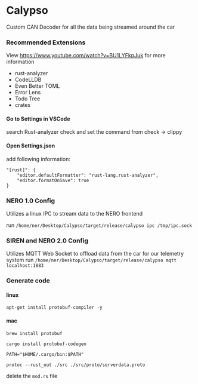 # Calypso
Custom CAN Decoder for all the data being streamed around the car

### Recommended Extensions
View https://www.youtube.com/watch?v=BU1LYFkpJuk for more information

- rust-analyzer
- CodeLLDB
- Even Better TOML
- Error Lens
- Todo Tree
- crates

#### Go to Settings in VSCode
search Rust-analyzer check and set the command from check -> clippy

#### Open Settings.json
add following information:
```
"[rust]": {
    "editor.defaultFormatter": "rust-lang.rust-analyzer",
    "editor.formatOnSave": true
} 
```

### NERO 1.0 Config
Utilizes a linux IPC to stream data to the NERO frontend

run ```/home/ner/Desktop/Calypso/target/release/calypso ipc /tmp/ipc.sock```

### SIREN and NERO 2.0 Config
Utilizes MQTT Web Socket to offload data from the car for our telemetry system
run ```/home/ner/Desktop/Calypso/target/release/calypso mqtt localhost:1883```

### Generate code

#### linux
`apt-get install protobuf-compiler -y`

#### mac
`brew install protobuf` 

`cargo install protobuf-codegen`

`PATH="$HOME/.cargo/bin:$PATH"`

`protoc --rust_out ./src ./src/proto/serverdata.proto`

delete the `mod.rs` file